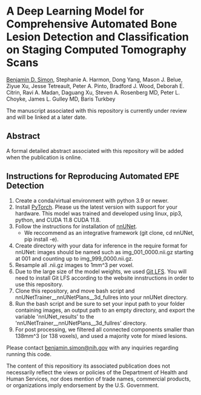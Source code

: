 # A Deep Learning Model for Comprehensive Automated Bone Lesion Detection and Classification on Staging Computed Tomography Scans
[Benjamin D. Simon](https://www.linkedin.com/in/benjamin-dabora-simon/), Stephanie A. Harmon, Dong Yang, Mason J. Belue, Ziyue Xu, Jesse Tetreault, Peter A. Pinto, Bradford J. Wood, Deborah E. Citrin, Ravi A. Madan, Daguang Xu, Steven A. Rosenberg MD, Peter L. Choyke, James L. Gulley MD, Baris Turkbey

The manuscript associated with this repository is currently under review and will be linked at a later date.

## Abstract
A formal detailed abstract associated with this repository will be added when the publication is online.

## Instructions for Reproducing Automated EPE Detection
1. Create a conda/virtual environment with python 3.9 or newer. 
2. Install [PyTorch](https://pytorch.org/get-started/locally/). Please us the latest version with support for your hardware. This model was trained and developed using linux, pip3, python, and CUDA 11.8 CUDA 11.8.
3. Follow the instructions for installation of [nnUNet](https://github.com/MIC-DKFZ/nnUNet/tree/master). 
    - We reccommend as an integrative framework (git clone, cd nnUNet, pip install -e).
4. Create directory with your data for inference in the require format for nnUNet: images should be named such as img_001_0000.nii.gz starting at 001 and counting up to img_999_0000.nii.gz.
5. Resample all .nii.gz images to 1mm^3 per voxel.
6. Due to the large size of the model weights, we used [Git LFS](https://git-lfs.com/). You will need to install Git LFS according to the website innstructions in order to use this repository.
7. Clone this repository, and move bash script and nnUNetTrainer__nnUNetPlans__3d_fullres into your nnUNet directory.
8. Run the bash script and be sure to set your input path to your folder containing images, an output path to an empty directory, and export the variable 'nnUNet_results' to the 'nnUNetTrainer__nnUNetPlans__3d_fullres' directory.
9. For post processing, we filtered all connected components smaller than 138mm^3 (or 138 voxels), and used a majority vote for mixed lesions.

Please contact benjamin.simon@nih.gov with any inquiries regarding running this code.

The content of this repositiory its associated publication does not necessarily reflect the views or policies of the Department of Health and Human Services, nor does mention of trade names, commercial products, or organizations imply endorsement by the U.S. Government. 
